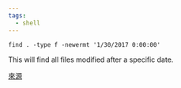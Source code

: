 ```yaml
---
tags:
  - shell
---
```

```
find . -type f -newermt '1/30/2017 0:00:00'
```

This will find all files modified after a specific date.

[來源](https://unix.stackexchange.com/a/438545 "Short permalink to this answer")

